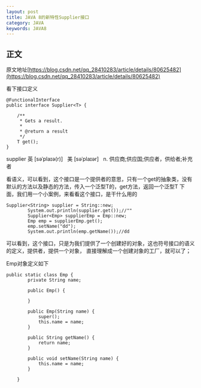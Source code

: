 ```yaml
---
layout: post
title: JAVA 8的新特性Supplier接口
category: JAVA
keywords: JAVA8
---
```



## 正文
原文地址[https://blog.csdn.net/qq_28410283/article/details/80625482](https://blog.csdn.net/qq_28410283/article/details/80625482)


看下接口定义

```
@FunctionalInterface
public interface Supplier<T> {
 
    /**
     * Gets a result.
     *
     * @return a result
     */
    T get();
}
```

supplier
英 [səˈplaɪə(r)]   美 [səˈplaɪər]  
n.
供应商;供应国;供应者，供给者;补充者

看语义，可以看到，这个接口是一个提供者的意思，只有一个get的抽象类，没有默认的方法以及静态的方法，传入一个泛型T的，get方法，返回一个泛型T
下面，我们用一个小案例，来看看这个接口，是干什么用的

```
Supplier<String> supplier = String::new;
        System.out.println(supplier.get());//""
        Supplier<Emp> supplierEmp = Emp::new;
        Emp emp = supplierEmp.get();
        emp.setName("dd");
        System.out.println(emp.getName());//dd
```


可以看到，这个接口，只是为我们提供了一个创建好的对象，这也符号接口的语义的定义，提供者，提供一个对象，
直接理解成一个创建对象的工厂，就可以了；

Emp对象定义如下

```
public static class Emp {
        private String name;
 
        public Emp() {
 
        }
 
        public Emp(String name) {
            super();
            this.name = name;
        }
 
        public String getName() {
            return name;
        }
 
        public void setName(String name) {
            this.name = name;
        }
 
    }
```
